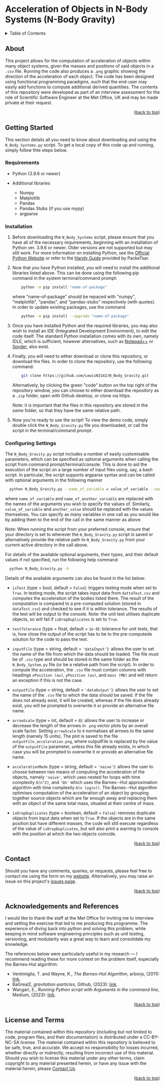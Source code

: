 # Acceleration of Objects in N-Body Systems (N-Body Gravity)

<a id="readme-top"></a>

<details>
  <summary>Table of Contents</summary>
  <ol>
  <li> <a href="#about">About</a></li>
  <li> <a href="#getting-started">Getting Started</a>
    <ul>
      <li> <a href="#requirements">Requirements</a></li>
      <li> <a href="#installation">Installation</a></li>
      <li> <a href="#configuring-settings">Configuring Settings</a></li>
    </ul>  </li>
  <li> <a href="#contact">Contact</a></li>
  <li> <a href="#acknowledgements-and-references">Acknowledgements and References</a></li>
  </ol>
</details>

## About

This project allows for the computation of acceleration of objects within many object systems, given the masses and positions of said objects in a `.csv` file. Running the code also produces a `.png` graphic showing the direction of the acceleration of each object. The code has been designed using functional programming paradigms, such that the end-user may easily add functions to compute additional derived quantities. The contents of this repository were developed as part of an interview assessment for the role of Scientific Software Engineer at the Met Office, UK and may be made private at their request.

<p align="right">(<a href="#readme-top">back to top</a>)</p>

## Getting Started

This section details all you need to know about downloading and using the `N_Body_Systems.py` script. To get a local copy of this code up and running, simply follow thte steps below.

### Requirements

- Python (3.9.6 or newer)

- Additional libraries

  - Numpy
  - Matplotlib
  - Pandas
  - Pandas Stubs (if you use mypy)
  - argparse

### Installation

1. Before downloading the `N_Body_Systems` script, please ensure that you have all of the necessary requirements, beginning with an installation of Python ver. 3.9.6 or newer. Older versions are not supported but may still work. For more information on installing Python, see the <a href="https://www.python.org/downloads/">Official Python Website</a> or refer to the <a href="https://github.com/PackeTsar/Install-Python/blob/master/README.md">Handy Guide</a> provided by PackeTsar.

2. Now that you have Python installed, you will need to install the additional libraries listed above. This can be done using the following pip command in the system terminal/command prompt:

   ```sh
       python -m pip install "name-of-package"
   ```

   where "name-of-package" should be repaced with "numpy", "matplotlib", "pandas", and "pandas-stubs" respectively (with quotes). In order to update existing packages, use the command

   ```sh
       python -m pip install --upgrade "name-of-package"
   ```

3. Once you have installed Python and the required libraries, you may also wish to install an IDE (Integrated Development Environment), to edit the code itself. The standard Python installation comes with its own, namely IDLE, which is sufficient, however alternatives, such as <a href="https://notepad-plus-plus.org/">Notepad++</a> or <a href="https://www.spyder-ide.org/">Spyder</a>, also exist.

4. Finally, you will need to either download or clone this repository, or download the files. In order to clone the repository, use the following command:

   ```sh
       git clone https://github.com/LewisN3142/N_Body_Gravity.git
   ```
   
   Alternatively, by clicking the green "code" button on the top right of the repository window, you can choose to either download the repository as a `.zip` folder, open with Github desktop, or clone via https.

   Note: it is important that the files in this repository are stored in the _same_ folder, so that they have the same relative path.

5. Now you're ready to use the script! To view the demo code, simply double click the `N_Body_Gravity.py` file you downloaded, or call the script in the terminal/command prompt.

### Configuring Settings

The `N_Body_Gravity.py` script includes a number of easily customisable parameters, which can be specified as optional arguments when calling the script from command prompt/terminal/console. This is done to aid the execution of the script on a large number of input files using, say, a bash script.
In particular, the script supports argparse syntax and can be called with optional arguments in the following manner

```sh
  python N_Body_Gravity.py --name_of_variable = value_of_variable --name_of_another_variable = another_value
```
where `name_of_variable` and `name_of_another_variable` are replaced with the names of the arguments you wish to specify the values of. Similarly, `value_of_variable` and `another_value` should be replaced with the values themselves. You can specify as many variables in one call as you would like by adding them to the end of the call in the same manner as above.

Note: When running the script from your preferred console, ensure that your directory is set to wherever the `N_Body_Gravity.py` script is saved or alternatively provide the relative path to `N_Body_Gravity.py` from your current active directory in the call above.

For details of the available optional arguments, their types, and their default values if not specified, run the following help command:

```sh
  python N_Body_Gravity.py -h
```

Details of the available arguments can also be found in the list below:

- `isTest` (type = bool, default = `False`): triggers testing mode when set to `True`. In testing mode, the script takes input data from `dattaTest.csv` and computes the acceleration of the bodies listed there. The result of the computation is compared to a pre-computed solution (stored in `dataTest.csv`) and checked to see if it is within tolerance. The results of the test will be output to the console. Note: the unit test utilises duplicate objects, so will fail if `isDropDuplicates` is set to `True`.

- `testTolerance` (type = float, default = `1e-8`): tolerance for unit tests, that is, how close the output of the script has to be to the pre-computede solution for the code to pass the test.

- `inputFile` (type = string, default = `'dataInput'`): allows the user to set the name of the file from which the data should be loaded. The file must be of `.csv` type and should be stored in the same folder as the `N_Body_System.py` file (or be a relative path from the script). In order to compute the acceleration, the `.csv` file must contain columns with headings `xPosition (au)`, `yPosition (au)`, and `mass (M0)` and will return an exception if this is not the case.
  
- `outputFile` (type = string, default = `'dataOutput'`): allows the user to set the name of the `.csv` file to which the data should be saved. If the file does not already exist, it will be created, whereas if the file does already exist, you will be prompted to overwrite it or provide an alternative file name.
  
-  `arrowScale` (type = int, default = `0`): allows the user to increase or decrease the length of the arrows in `.png` vector plots by an overall scale factor. Setting `arrowScale` to `0` normalises all arrows to the same length (namely 15 units). The plot is saved to the file `outputFile_acceleration.png`, where outputFile is replaced by the value of the `outputFile` parameter, unless this file already exists, in which case you will be prompted to overwrite it or provide an alternative file name.
  
- `accelerationMode` (type = string, default = `'naive'`): allows the user to choose between two means of computing the acceleration of the objects, namely `'naive'`, which uses nested for loops with time complexity `O(n^2)`, and `'bh'` which uses the Barnes--Hut approximation algorithm with time complexity `O(n log(n))`. The Barnes--Hut algorithm optimises computation of the acceleration of an object by grouping together source objects which are far enough away and replacing them with an object of the same total mass, situated at their centre of mass.

- `isDropDuplicates` (type = boolean, default = `False`): removes duplicate objects from input data when set to `True`. If the objects are in the same position but have different masses, the code will still execute regardless of the value of `isDropDuplicates`, but will also print a warning to console with the position at which the two objects coincide. 

<p align="right">(<a href="#readme-top">back to top</a>)</p>

## Contact

Should you have any comments, queries, or requests, please feel free to contact me using the form on my <a href="https://lewisn3142.github.io/contact_page/contact.html">website</a>.
Alternatively, you may raise an issue on this project's <a href="https://github.com/LewisN3142/N-Body-Gravity/issues">issues page</a>.

<p align="right">(<a href="#readme-top">back to top</a>)</p>

## Acknowledgements and References

I would like to thank the staff at the Met Office for inviting me to interview and setting the exercise that led to me producing this programme. The experience of diving back into python and solving this problem, while keeping in mind software engineering principles such as unit testing, versioning, and modularity was a great way to learn and consolidate my knowledge.

The references below were particularly useful in my research &mdash; I recommend reading these for more context on the problem itself, especially the Barnes&ndash;Hut algorithm:

- Ventimiglia, T. and Wayne, K., <em>The Barnes-Hut Algorithm</em>, arborjs, (2011): <a href="https://arborjs.org/docs/barnes-hut">link</a>.
- BaGreal2, <em>gravitation-particles</em>, Github, (2023): <a href="https://github.com/BaGreal2/gravitation-particles">link</a>.
- Wangari, E., <em>Running Python script with Arguments in the command line</em>, Medium, (2023): <a href="https://medium.com/@evaGachirwa/running-python-script-with-arguments-in-the-command-line-93dfa5f10eff">link</a>.

<p align="right">(<a href="#readme-top">back to top</a>)</p>

## License and Terms

The material contained within this repository (including but not limited to code, program files, and their documentation) is distributed under a CC-BY-NC-SA license. The material contained within this repository is believed to be safe, true, and accurate. We accept no responsibility for losses incurred, whether directly or indirectly, resulting from incorrect use of this material. Should you wish to license this material under any other terms, claim copyright to any material presented herein, or have any issue with the material herein, please [Contact Us](https://lewisn3142.github.io/contact_page/contact.html).

<p align="right">(<a href="#readme-top">back to top</a>)</p>
